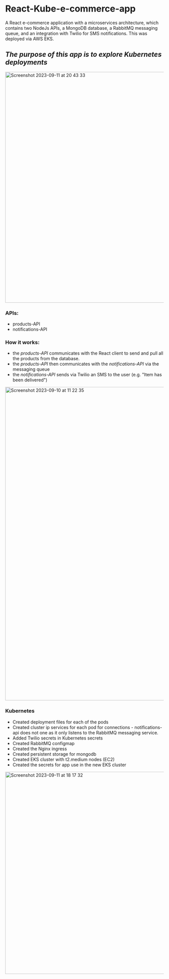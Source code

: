 # React-Kube-e-commerce-app
A React e-commerce application with a microservices architecture, which contains two NodeJs APIs, a MongoDB database, a RabbitMQ messaging queue, and an integration with Twilio for SMS notifications. This was deployed via AWS EKS.

## _The purpose of this app is to explore Kubernetes deployments_

<img width="734" alt="Screenshot 2023-09-11 at 20 43 33" src="https://github.com/VladC24/React-Kube-e-commerce-app/assets/36422289/5b6363d3-4a18-4881-a187-b257d8df36ca">

### APIs:
- products-API
- notifications-API

### How it works:
- the _products-API_ communicates with the React client to send and pull all the products from the database.
- the _products-API_ then communicates with the _notifications-API_ via the messaging queue
- the _notifications-API_ sends via Twilio an SMS to the user (e.g. "Item has been delivered")


<img width="997" alt="Screenshot 2023-09-10 at 11 22 35" src="https://github.com/VladC24/React-Kube-e-commerce-app/assets/36422289/304807f2-2cac-400d-a897-54b82ff7b8b1">

### Kubernetes
- Created deployment files for each of the pods
- Created cluster ip services for each pod for connections - notifications-api does not one as it only listens to the RabbitMQ messaging service.
- Added Twilio secrets in Kubernetes secrets
- Created RabbitMQ configmap
- Created the Nginx ingress
- Created persistent storage for mongodb
- Created EKS cluster with t2.medium nodes (EC2)
- Created the secrets for app use in the new EKS cluster

<img width="643" alt="Screenshot 2023-09-11 at 18 17 32" src="https://github.com/VladC24/React-Kube-e-commerce-app/assets/36422289/4153978f-ec2b-4c3d-a402-7fb9d5ec3271">

